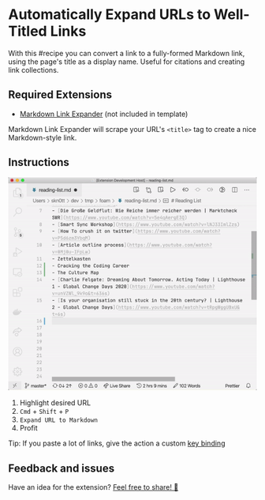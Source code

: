 # Automatically Expand URLs to Well-Titled Links

With this #recipe you can convert a link to a fully-formed Markdown link, using the page's title as a display name. Useful for citations and creating link collections.

## Required Extensions

- [Markdown Link Expander](https://marketplace.visualstudio.com/items?itemName=skn0tt.markdown-link-expander) (not included in template)

Markdown Link Expander will scrape your URL's `<title>` tag to create a nice Markdown-style link.

## Instructions

![Demo](../../static/images/prettify-links-demo.gif)

1. Highlight desired URL
2. `Cmd` + `Shift` + `P`
3. `Expand URL to Markdown`
4. Profit

Tip: If you paste a lot of links, give the action a custom [key binding](https://code.visualstudio.com/docs/getstarted/keybindings)

## Feedback and issues

Have an idea for the extension? [Feel free to share! 🎉](https://github.com/Skn0tt/markdown-link-expander/issues)

